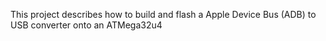 This project describes how to build and flash a Apple Device Bus (ADB) to USB converter onto an ATMega32u4
